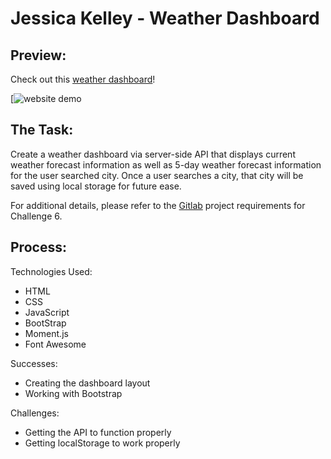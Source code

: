 # Jessica Kelley - Weather Dashboard

## Preview:

Check out this [weather dashboard](https://jessicaakelley.github.io/weather-dashboard/)!

[![website demo](https://media.giphy.com/media/ob9GGCMwTW2PFWIwYN/giphy.gif)

## The Task:

Create a weather dashboard via server-side API that displays current weather forecast information as well as 5-day weather forecast information for the user searched city. Once a user searches a city, that city will be saved using local storage for future ease.

For additional details, please refer to the [Gitlab](https://ucb.bootcampcontent.com/UCB-Coding-Bootcamp/ucb-virt-bo-fsf-pt-04-2021-u-b/-/tree/master/06-Server-Side-APIs/02-Challenge) project requirements for Challenge 6.

## Process:

Technologies Used:

- HTML
- CSS
- JavaScript
- BootStrap
- Moment.js
- Font Awesome

Successes:

- Creating the dashboard layout
- Working with Bootstrap

Challenges:

- Getting the API to function properly
- Getting localStorage to work properly
